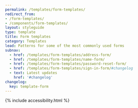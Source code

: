 ```yaml
---
permalink: /templates/form-templates/
redirect_from:
- /form-templates/
- /components/form-templates/
layout: styleguide
type: template
title: Form templates
category: Templates
lead: Patterns for some of the most commonly used forms
subnav:
  - href: /templates/form-templates/address-form/
  - href: /templates/form-templates/name-form/
  - href: /templates/form-templates/password-reset-form/
  - href: /templates/form-templates/sign-in-form/#changelog
  - text: Latest updates
    href: '#changelog'
changelog:
  key: template-form
---
```


{% include accessibility.html %}
